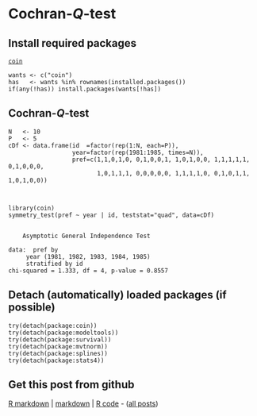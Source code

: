 Cochran-$Q$-test
=========================

Install required packages
-------------------------

[`coin`](http://cran.r-project.org/package=coin)


    wants <- c("coin")
    has   <- wants %in% rownames(installed.packages())
    if(any(!has)) install.packages(wants[!has])


Cochran-$Q$-test
-------------------------


    N   <- 10
    P   <- 5
    cDf <- data.frame(id  =factor(rep(1:N, each=P)),
                      year=factor(rep(1981:1985, times=N)),
                      pref=c(1,1,0,1,0, 0,1,0,0,1, 1,0,1,0,0, 1,1,1,1,1, 0,1,0,0,0,
                             1,0,1,1,1, 0,0,0,0,0, 1,1,1,1,0, 0,1,0,1,1, 1,0,1,0,0))



    library(coin)
    symmetry_test(pref ~ year | id, teststat="quad", data=cDf)

    
    	Asymptotic General Independence Test
    
    data:  pref by
    	 year (1981, 1982, 1983, 1984, 1985) 
    	 stratified by id 
    chi-squared = 1.333, df = 4, p-value = 0.8557
    


Detach (automatically) loaded packages (if possible)
-------------------------


    try(detach(package:coin))
    try(detach(package:modeltools))
    try(detach(package:survival))
    try(detach(package:mvtnorm))
    try(detach(package:splines))
    try(detach(package:stats4))


Get this post from github
----------------------------------------------

[R markdown](https://github.com/dwoll/RExRepos/raw/master/Rmd/npCochran.Rmd) | [markdown](https://github.com/dwoll/RExRepos/raw/master/md/npCochran.md) | [R code](https://github.com/dwoll/RExRepos/raw/master/R/npCochran.R) - ([all posts](https://github.com/dwoll/RExRepos))
